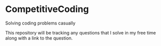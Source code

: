 # CompetitiveCoding
Solving coding problems casually


This repository will be tracking any questions that I solve in my free time along with a link to the question.